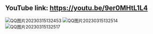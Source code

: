 ## YouTube link: https://youtu.be/9er0MHtL1L4
![QQ图片20230315132453](https://user-images.githubusercontent.com/119876408/225322175-291d51f8-f737-47c3-8ffc-d45163f5a069.png)
![QQ图片20230315132514](https://user-images.githubusercontent.com/119876408/225322186-f6398f86-f3ab-4bb1-b244-679b60822ad4.png)
![QQ图片20230315132517](https://user-images.githubusercontent.com/119876408/225322204-87db29b8-0184-42ad-b63b-951415959c94.png)
